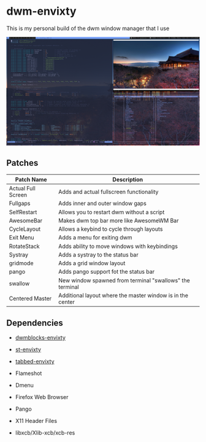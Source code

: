 # dwm-envixty

This is my personal build of the dwm window manager that I use

![Desktop](https://github.com/redkittty/dwm-envixty/blob/main/Screenshot/desktop.png)

## Patches

| Patch Name         | Description                                                |
|--------------------|------------------------------------------------------------|
| Actual Full Screen | Adds and actual fullscreen functionality                   |
| Fullgaps           | Adds inner and outer window gaps                           |
| SelfRestart        | Allows you to restart dwm without a script                 |
| AwesomeBar         | Makes dwm top bar more like AwesomeWM Bar                  |
| CycleLayout        | Allows a keybind to cycle through layouts                  |
| Exit Menu          | Adds a menu for exiting dwm                                |
| RotateStack        | Adds ability to move windows with keybindings              |
| Systray            | Adds a systray to the status bar                           |
| gridmode           | Adds a grid window layout                                  |
| pango              | Adds pango support fot the status bar                      |
| swallow            | New window spawned from terminal "swallows" the terminal   |
| Centered Master    | Additional layout where the master window is in the center |


## Dependencies

- [dwmblocks-envixty](https://github.com/redkittty/dwmblocks-envixty)

- [st-envixty](https://github.com/redkittty/st-envixty)

- [tabbed-envixty](https://github.com/redkittty/tabbed-envixty)

- Flameshot

- Dmenu

- Firefox Web Browser

- Pango

- X11 Header Files

- libxcb/Xlib-xcb/xcb-res
